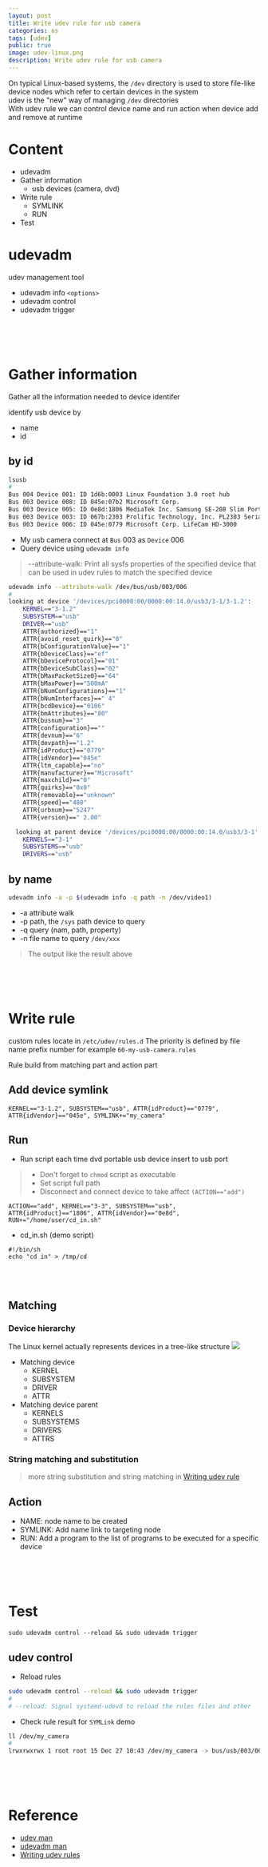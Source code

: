 ```yaml
---
layout: post
title: Write udev rule for usb camera
categories: os
tags: [udev]
public: true
image: udev-linux.png
description: Write udev rule for usb camera 
---
```

On typical Linux-based systems, the `/dev` directory is used to store file-like device nodes which refer to certain devices in the system  
udev is the "new" way of managing `/dev` directories  
With udev rule we can control device name and run action when device add and remove at runtime

# Content
- udevadm
- Gather information
  - usb devices (camera, dvd)
- Write rule
  - SYMLINK
  - RUN
- Test

# udevadm
udev management tool 

- udevadm info `<options>`
- udevadm control
- udevadm trigger

&nbsp;  
&nbsp;  
&nbsp;  
# Gather information

Gather all the information needed to device identifer

identify usb device by 
- name
- id
  
## by id
```bash
lsusb
#
Bus 004 Device 001: ID 1d6b:0003 Linux Foundation 3.0 root hub
Bus 003 Device 008: ID 045e:07b2 Microsoft Corp. 
Bus 003 Device 005: ID 0e8d:1806 MediaTek Inc. Samsung SE-208 Slim Portable DVD Writer
Bus 003 Device 003: ID 067b:2303 Prolific Technology, Inc. PL2303 Serial Port
Bus 003 Device 006: ID 045e:0779 Microsoft Corp. LifeCam HD-3000
```
- My usb camera connect at `Bus` 003 as `Device` 006
- Query device using `udevadm info`
> --attribute-walk:  Print all sysfs properties of the specified device that can be used in udev rules to match the specified device


```bash
udevadm info --attribute-walk /dev/bus/usb/003/006
#
looking at device '/devices/pci0000:00/0000:00:14.0/usb3/3-1/3-1.2':
    KERNEL=="3-1.2"
    SUBSYSTEM=="usb"
    DRIVER=="usb"
    ATTR{authorized}=="1"
    ATTR{avoid_reset_quirk}=="0"
    ATTR{bConfigurationValue}=="1"
    ATTR{bDeviceClass}=="ef"
    ATTR{bDeviceProtocol}=="01"
    ATTR{bDeviceSubClass}=="02"
    ATTR{bMaxPacketSize0}=="64"
    ATTR{bMaxPower}=="500mA"
    ATTR{bNumConfigurations}=="1"
    ATTR{bNumInterfaces}==" 4"
    ATTR{bcdDevice}=="0106"
    ATTR{bmAttributes}=="80"
    ATTR{busnum}=="3"
    ATTR{configuration}==""
    ATTR{devnum}=="6"
    ATTR{devpath}=="1.2"
    ATTR{idProduct}=="0779"
    ATTR{idVendor}=="045e"
    ATTR{ltm_capable}=="no"
    ATTR{manufacturer}=="Microsoft"
    ATTR{maxchild}=="0"
    ATTR{quirks}=="0x0"
    ATTR{removable}=="unknown"
    ATTR{speed}=="480"
    ATTR{urbnum}=="5247"
    ATTR{version}==" 2.00"

  looking at parent device '/devices/pci0000:00/0000:00:14.0/usb3/3-1':
    KERNELS=="3-1"
    SUBSYSTEMS=="usb"
    DRIVERS=="usb"
```

## by name
```bash
udevadm info -a -p $(udevadm info -q path -n /dev/video1)
```
- -a attribute walk
- -p path, the `/sys` path device to query
- -q query (nam, path, property)
- -n file name to query `/dev/xxx`

> The output like the result above

&nbsp;  
&nbsp;  
&nbsp;  
# Write rule
custom rules locate in `/etc/udev/rules.d`
The priority is defined by file name prefix number for example `60-my-usb-camera.rules`

Rule build from matching part and action part

## Add device symlink
```
KERNEL=="3-1.2", SUBSYSTEM=="usb", ATTR{idProduct}=="0779", ATTR{idVendor}=="045e", SYMLINK+="my_camera"
```

## Run
- Run script each time dvd portable usb device insert to usb port
> - Don't forget to `chmod` script as executable  
> - Set script full path
> - Disconnect and connect device to take affect `(ACTION=="add")`

```
ACTION=="add", KERNEL=="3-3", SUBSYSTEM=="usb", ATTR{idProduct}=="1806", ATTR{idVendor}=="0e8d", RUN+="/home/user/cd_in.sh"
```

- cd_in.sh (demo script)
  
```
#!/bin/sh
echo "cd in" > /tmp/cd
```
&nbsp;  
&nbsp;  
## Matching
### Device hierarchy
The Linux kernel actually represents devices in a tree-like structure
![](/images/2019-12-27-11-01-16.png)

- Matching device
  - KERNEL
  - SUBSYSTEM
  - DRIVER
  - ATTR
- Matching device parent
  - KERNELS
  - SUBSYSTEMS
  - DRIVERS
  - ATTRS

### String matching and substitution
> more string substitution and string matching in [Writing udev rule](http://www.reactivated.net/writing_udev_rules.html#strsubst)

## Action
- NAME: node name to be created
- SYMLINK: Add name link to targeting node
- RUN: Add a program to the list of programs to be executed for a specific device


&nbsp;  
&nbsp;  
&nbsp;  
# Test
```
sudo udevadm control --reload && sudo udevadm trigger
```
## udev control
- Reload rules

```bash
sudo udevadm control --reload && sudo udevadm trigger
#
# --reload: Signal systemd-udevd to reload the rules files and other        databases (check man for more)
```

- Check rule result for `SYMLink` demo

```bash
ll /dev/my_camera
#
lrwxrwxrwx 1 root root 15 Dec 27 10:43 /dev/my_camera -> bus/usb/003/006
```
  
&nbsp;  
&nbsp;  
&nbsp;  
# Reference
- [udev man](https://linux.die.net/man/7/udev)
- [udevadm man](https://linux.die.net/man/8/udevadm)
- [Writing udev rules](http://www.reactivated.net/writing_udev_rules.html)